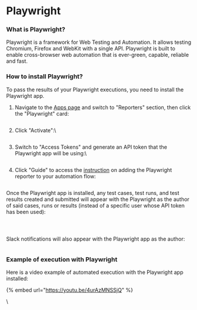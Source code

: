 # Playwright

### What is Playwright?

Playwright is a framework for Web Testing and Automation. It allows testing Chromium, Firefox and WebKit with a single API. Playwright is built to enable cross-browser web automation that is ever-green, capable, reliable and fast.

### How to install Playwright?

To pass the results of your Playwright executions, you need to install the Playwright app.

1.  Navigate to the [Apps page](https://app.qase.io/apps) and switch to "Reporters" section, then click the "Playwright" card:



    <figure><img src="https://downloads.intercomcdn.com/i/o/655677853/5a5a756418fb7a440c990657/image.png" alt=""><figcaption></figcaption></figure>
2.  Click "Activate":\


    <figure><img src="https://downloads.intercomcdn.com/i/o/657773924/ead87c0ca0b12ed0e1247d0b/image.png" alt=""><figcaption></figcaption></figure>
3.  Switch to "Access Tokens" and generate an API token that the Playwright app will be using:\


    <figure><img src="https://downloads.intercomcdn.com/i/o/655679244/a010895f72c6f9c756919050/image.png" alt=""><figcaption></figcaption></figure>
4.  Click "Guide" to access the [instruction](https://github.com/qase-tms/qase-javascript/tree/master/qase-playwright#readme) on adding the Playwright reporter to your automation flow:



    <figure><img src="https://downloads.intercomcdn.com/i/o/655680436/a8c1c29aa45e82b15acb4f11/image.png" alt=""><figcaption></figcaption></figure>

Once the Playwright app is installed, any test cases, test runs, and test results created and submitted will appear with the Playwright as the author of said cases, runs or results (instead of a specific user whose API token has been used):

<figure><img src="https://downloads.intercomcdn.com/i/o/656220595/04d7cfb4e486af534e7a53d5/image.png" alt=""><figcaption></figcaption></figure>

<figure><img src="https://downloads.intercomcdn.com/i/o/656220769/696d5392aa7fe9d46152dbcd/image.png" alt=""><figcaption></figcaption></figure>

<figure><img src="https://downloads.intercomcdn.com/i/o/656220918/a6cf8424ede5101d40f8757a/image.png" alt=""><figcaption></figcaption></figure>

Slack notifications will also appear with the Playwright app as the author:

<figure><img src="https://downloads.intercomcdn.com/i/o/656306896/a5a9c748e497dbfb4e58b290/image.png" alt=""><figcaption></figcaption></figure>

### Example of execution with Playwright

Here is a video example of automated execution with the Playwright app installed:

{% embed url="https://youtu.be/4urAzMNSSjQ" %}

\
